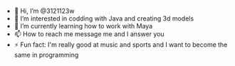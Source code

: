 - 👋 Hi, I’m @3121123w
- 👀 I’m interested in codding with Java and creating 3d models
- 🌱 I’m currently learning how to work with Maya
- 📫 How to reach me message me and I answer you
- ⚡ Fun fact: I'm really good at music and sports and I want to become the same in programming
